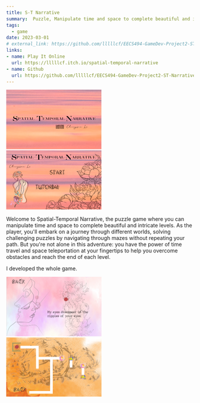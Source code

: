 ```yaml
---
title: S-T Narrative
summary:  Puzzle, Manipulate time and space to complete beautiful and intricate levels. 
tags:
  - game
date: 2023-03-01
# external_link: https://github.com/lllllcf/EECS494-GameDev-Project2-ST-Narrative
links:
- name: Play It Online
  url: https://lllllcf.itch.io/spatial-temporal-narrative
- name: Github
  url: https://github.com/lllllcf/EECS494-GameDev-Project2-ST-Narrative
---
```


<img src="/src/p2c1.png" style="zoom:25%;" /> &nbsp; &nbsp; &nbsp;<img src="/src/p2c2.png" style="zoom:25%;" />

Welcome to Spatial-Temporal Narrative, the puzzle game where you can manipulate time and space to complete beautiful and intricate levels. As the player, you'll embark on a journey through different worlds, solving challenging puzzles by navigating through mazes without repeating your path. But you're not alone in this adventure: you have the power of time travel and space teleportation at your fingertips to help you overcome obstacles and reach the end of each level.

I developed the whole game.

<img src="/src/p2g1.png" style="zoom:25%;" /> &nbsp; &nbsp; &nbsp;<img src="/src/p2g2.png" style="zoom:25%;" />


